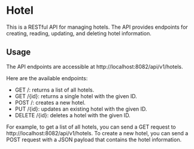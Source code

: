 # Hotel

This is a RESTful API for managing hotels. 
The API provides endpoints for creating, reading, 
updating, and deleting hotel information.

## Usage
The API endpoints are accessible at http://localhost:8082/api/v1/hotels.

Here are the available endpoints:

* GET /: returns a list of all hotels.
* GET /{id}: returns a single hotel with the given ID.
* POST /: creates a new hotel.
* PUT /{id}: updates an existing hotel with the given ID.
* DELETE /{id}: deletes a hotel with the given ID.

For example, to get a list of all hotels, you can send a GET request to http://localhost:8082/api/v1/hotels.
To create a new hotel, you can send a POST request with a JSON payload that contains the hotel information.
